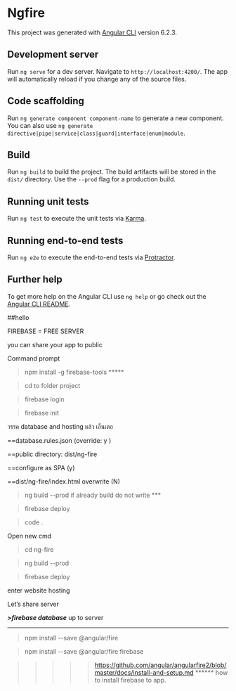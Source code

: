 # Ngfire

This project was generated with [Angular CLI](https://github.com/angular/angular-cli) version 6.2.3.

## Development server

Run `ng serve` for a dev server. Navigate to `http://localhost:4200/`. The app will automatically reload if you change any of the source files.

## Code scaffolding

Run `ng generate component component-name` to generate a new component. You can also use `ng generate directive|pipe|service|class|guard|interface|enum|module`.

## Build

Run `ng build` to build the project. The build artifacts will be stored in the `dist/` directory. Use the `--prod` flag for a production build.

## Running unit tests

Run `ng test` to execute the unit tests via [Karma](https://karma-runner.github.io).

## Running end-to-end tests

Run `ng e2e` to execute the end-to-end tests via [Protractor](http://www.protractortest.org/).

## Further help

To get more help on the Angular CLI use `ng help` or go check out the [Angular CLI README](https://github.com/angular/angular-cli/blob/master/README.md).

##hello

FIREBASE = FREE SERVER

you can share your app to public

Command prompt

>npm install -g firebase-tools  *****

>cd to folder project

>firebase login

>firebase init 

วรรค database and hosting แล้ว เอ็นเตอ

==database.rules.json (override: y )

==public directory: dist/ng-fire 

==configure as SPA (y)

==dist/ng-fire/index.html overwrite (N)

>ng build --prod  if already build do not write ***

>firebase deploy

>code .

Open new cmd 

>cd ng-fire

>ng build --prod

>firebase deploy

enter website hosting

Let’s share server

***>firebase database*** up to server

------------------------------------------------------------------------------

>npm install --save @angular/fire

>npm install --save @angular/fire firebase

>>>>>https://github.com/angular/angularfire2/blob/master/docs/install-and-setup.md ****** how to install firebase to app.

